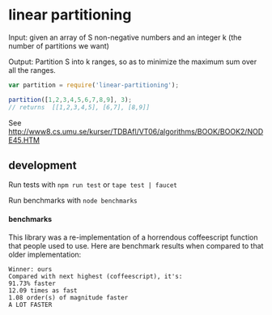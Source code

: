 # linear partitioning

Input: given an array of S non-negative numbers and an integer k (the number of partitions we want)

Output: Partition S into k ranges, so as to minimize the maximum sum over all the ranges. 

```js
var partition = require('linear-partitioning');

partition([1,2,3,4,5,6,7,8,9], 3);
// returns  [[1,2,3,4,5], [6,7], [8,9]]
```

See http://www8.cs.umu.se/kurser/TDBAfl/VT06/algorithms/BOOK/BOOK2/NODE45.HTM


## development

Run tests with `npm run test` or `tape test | faucet`

Run benchmarks with `node benchmarks`

#### benchmarks

This library was a re-implementation of a horrendous coffeescript function that people used to use. Here are benchmark results when compared to that older implementation:

```
Winner: ours
Compared with next highest (coffeescript), it's:
91.73% faster
12.09 times as fast
1.08 order(s) of magnitude faster
A LOT FASTER
```

